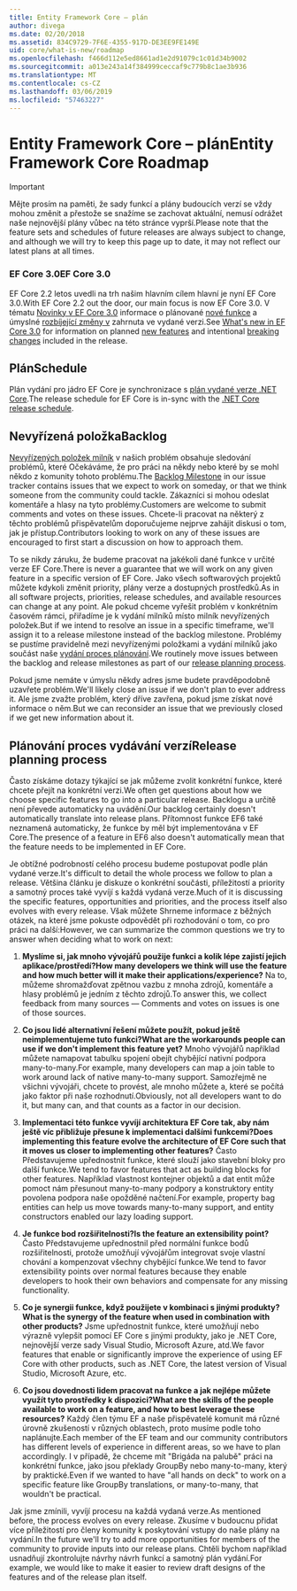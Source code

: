 ```yaml
---
title: Entity Framework Core – plán
author: divega
ms.date: 02/20/2018
ms.assetid: 834C9729-7F6E-4355-917D-DE3EE9FE149E
uid: core/what-is-new/roadmap
ms.openlocfilehash: f466d112e5ed8661ad1e2d91079c1c01d34b9002
ms.sourcegitcommit: a013e243a14f384999ceccaf9c779b8c1ae3b936
ms.translationtype: MT
ms.contentlocale: cs-CZ
ms.lasthandoff: 03/06/2019
ms.locfileid: "57463227"
---
```

# <a name="entity-framework-core-roadmap"></a><span data-ttu-id="3dc28-102">Entity Framework Core – plán</span><span class="sxs-lookup"><span data-stu-id="3dc28-102">Entity Framework Core Roadmap</span></span>

> [!IMPORTANT]
> <span data-ttu-id="3dc28-103">Mějte prosím na paměti, že sady funkcí a plány budoucích verzí se vždy mohou změnit a přestože se snažíme se zachovat aktuální, nemusí odrážet naše nejnovější plány vůbec na této stránce vyprší.</span><span class="sxs-lookup"><span data-stu-id="3dc28-103">Please note that the feature sets and schedules of future releases are always subject to change, and although we will try to keep this page up to date, it may not reflect our latest plans at all times.</span></span>

### <a name="ef-core-30"></a><span data-ttu-id="3dc28-104">EF Core 3.0</span><span class="sxs-lookup"><span data-stu-id="3dc28-104">EF Core 3.0</span></span>

<span data-ttu-id="3dc28-105">EF Core 2.2 letos uvedli na trh našim hlavním cílem hlavní je nyní EF Core 3.0.</span><span class="sxs-lookup"><span data-stu-id="3dc28-105">With EF Core 2.2 out the door, our main focus is now EF Core 3.0.</span></span>
<span data-ttu-id="3dc28-106">V tématu [Novinky v EF Core 3.0](xref:core/what-is-new/ef-core-3.0/index) informace o plánované [nové funkce](xref:core/what-is-new/ef-core-3.0/features) a úmyslné [rozbíjející změny v](xref:core/what-is-new/ef-core-3.0/breaking-changes) zahrnuta ve vydané verzi.</span><span class="sxs-lookup"><span data-stu-id="3dc28-106">See [What's new in EF Core 3.0](xref:core/what-is-new/ef-core-3.0/index) for information on planned [new features](xref:core/what-is-new/ef-core-3.0/features) and intentional [breaking changes](xref:core/what-is-new/ef-core-3.0/breaking-changes) included in the release.</span></span>

## <a name="schedule"></a><span data-ttu-id="3dc28-107">Plán</span><span class="sxs-lookup"><span data-stu-id="3dc28-107">Schedule</span></span>

<span data-ttu-id="3dc28-108">Plán vydání pro jádro EF Core je synchronizace s [plán vydané verze .NET Core](https://github.com/dotnet/core/blob/master/roadmap.md).</span><span class="sxs-lookup"><span data-stu-id="3dc28-108">The release schedule for EF Core is in-sync with the [.NET Core release schedule](https://github.com/dotnet/core/blob/master/roadmap.md).</span></span>

## <a name="backlog"></a><span data-ttu-id="3dc28-109">Nevyřízená položka</span><span class="sxs-lookup"><span data-stu-id="3dc28-109">Backlog</span></span>

<span data-ttu-id="3dc28-110">[Nevyřízených položek milník](https://github.com/aspnet/EntityFrameworkCore/issues?q=is%3Aopen+is%3Aissue+milestone%3ABacklog+sort%3Areactions-%2B1-desc) v našich problém obsahuje sledování problémů, které Očekáváme, že pro práci na někdy nebo které by se mohl někdo z komunity tohoto problému.</span><span class="sxs-lookup"><span data-stu-id="3dc28-110">The [Backlog Milestone](https://github.com/aspnet/EntityFrameworkCore/issues?q=is%3Aopen+is%3Aissue+milestone%3ABacklog+sort%3Areactions-%2B1-desc) in our issue tracker contains issues that we expect to work on someday, or that we think someone from the community could tackle.</span></span>
<span data-ttu-id="3dc28-111">Zákazníci si mohou odeslat komentáře a hlasy na tyto problémy.</span><span class="sxs-lookup"><span data-stu-id="3dc28-111">Customers are welcome to submit comments and votes on these issues.</span></span>
<span data-ttu-id="3dc28-112">Chcete-li pracovat na některý z těchto problémů přispěvatelům doporučujeme nejprve zahájit diskusi o tom, jak je přístup.</span><span class="sxs-lookup"><span data-stu-id="3dc28-112">Contributors looking to work on any of these issues are encouraged to first start a discussion on how to approach them.</span></span>

<span data-ttu-id="3dc28-113">To se nikdy záruku, že budeme pracovat na jakékoli dané funkce v určité verze EF Core.</span><span class="sxs-lookup"><span data-stu-id="3dc28-113">There is never a guarantee that we will work on any given feature in a specific version of EF Core.</span></span>
<span data-ttu-id="3dc28-114">Jako všech softwarových projektů můžete kdykoli změnit priority, plány verze a dostupných prostředků.</span><span class="sxs-lookup"><span data-stu-id="3dc28-114">As in all software projects, priorities, release schedules, and available resources can change at any point.</span></span>
<span data-ttu-id="3dc28-115">Ale pokud chceme vyřešit problém v konkrétním časovém rámci, přiřadíme je k vydání milníků místo milník nevyřízených položek.</span><span class="sxs-lookup"><span data-stu-id="3dc28-115">But if we intend to resolve an issue in a specific timeframe, we'll assign it to a release milestone instead of the backlog milestone.</span></span>
<span data-ttu-id="3dc28-116">Problémy se pustíme pravidelně mezi nevyřízenými položkami a vydání milníků jako součást naše [vydání proces plánování](#release-planning-process).</span><span class="sxs-lookup"><span data-stu-id="3dc28-116">We routinely move issues between the backlog and release milestones as part of our [release planning process](#release-planning-process).</span></span>

<span data-ttu-id="3dc28-117">Pokud jsme nemáte v úmyslu někdy adres jsme budete pravděpodobně uzavřete problém.</span><span class="sxs-lookup"><span data-stu-id="3dc28-117">We'll likely close an issue if we don't plan to ever address it.</span></span>
<span data-ttu-id="3dc28-118">Ale jsme zvažte problém, který dříve zavřena, pokud jsme získat nové informace o něm.</span><span class="sxs-lookup"><span data-stu-id="3dc28-118">But we can reconsider an issue that we previously closed if we get new information about it.</span></span>

## <a name="release-planning-process"></a><span data-ttu-id="3dc28-119">Plánování proces vydávání verzí</span><span class="sxs-lookup"><span data-stu-id="3dc28-119">Release planning process</span></span>

<span data-ttu-id="3dc28-120">Často získáme dotazy týkající se jak můžeme zvolit konkrétní funkce, které chcete přejít na konkrétní verzi.</span><span class="sxs-lookup"><span data-stu-id="3dc28-120">We often get questions about how we choose specific features to go into a particular release.</span></span>
<span data-ttu-id="3dc28-121">Backlogu a určitě není převede automaticky na uvádění.</span><span class="sxs-lookup"><span data-stu-id="3dc28-121">Our backlog certainly doesn't automatically translate into release plans.</span></span>
<span data-ttu-id="3dc28-122">Přítomnost funkce EF6 také neznamená automaticky, že funkce by měl být implementována v EF Core.</span><span class="sxs-lookup"><span data-stu-id="3dc28-122">The presence of a feature in EF6 also doesn't automatically mean that the feature needs to be implemented in EF Core.</span></span>

<span data-ttu-id="3dc28-123">Je obtížné podrobností celého procesu budeme postupovat podle plán vydané verze.</span><span class="sxs-lookup"><span data-stu-id="3dc28-123">It's difficult to detail the whole process we follow to plan a release.</span></span>
<span data-ttu-id="3dc28-124">Většina článku je diskuze o konkrétní součásti, příležitostí a priority a samotný proces také vyvíjí s každá vydaná verze.</span><span class="sxs-lookup"><span data-stu-id="3dc28-124">Much of it is discussing the specific features, opportunities and priorities, and the process itself also evolves with every release.</span></span>
<span data-ttu-id="3dc28-125">Však můžete Shrneme informace z běžných otázek, na které jsme pokuste odpovědět při rozhodování o tom, co pro práci na další:</span><span class="sxs-lookup"><span data-stu-id="3dc28-125">However, we can summarize the common questions we try to answer when deciding what to work on next:</span></span>

1. <span data-ttu-id="3dc28-126">**Myslíme si, jak mnoho vývojářů použije funkci a kolik lépe zajistí jejich aplikace/prostředí?**</span><span class="sxs-lookup"><span data-stu-id="3dc28-126">**How many developers we think will use the feature and how much better will it make their applications/experience?**</span></span> <span data-ttu-id="3dc28-127">Na to, můžeme shromažďovat zpětnou vazbu z mnoha zdrojů, komentáře a hlasy problémů je jedním z těchto zdrojů.</span><span class="sxs-lookup"><span data-stu-id="3dc28-127">To answer this, we collect feedback from many sources — Comments and votes on issues is one of those sources.</span></span>

2. <span data-ttu-id="3dc28-128">**Co jsou lidé alternativní řešení můžete použít, pokud ještě neimplementujeme tuto funkci?**</span><span class="sxs-lookup"><span data-stu-id="3dc28-128">**What are the workarounds people can use if we don't implement this feature yet?**</span></span> <span data-ttu-id="3dc28-129">Mnoho vývojářů například můžete namapovat tabulku spojení obejít chybějící nativní podpora many-to-many.</span><span class="sxs-lookup"><span data-stu-id="3dc28-129">For example, many developers can map a join table to work around lack of native many-to-many support.</span></span> <span data-ttu-id="3dc28-130">Samozřejmě ne všichni vývojáři, chcete to provést, ale mnoho můžete a, které se počítá jako faktor při naše rozhodnutí.</span><span class="sxs-lookup"><span data-stu-id="3dc28-130">Obviously, not all developers want to do it, but many can, and that counts as a factor in our decision.</span></span>

3. <span data-ttu-id="3dc28-131">**Implementaci této funkce vyvíjí architektura EF Core tak, aby nám ještě víc přibližuje přesune k implementaci dalšími funkcemi?**</span><span class="sxs-lookup"><span data-stu-id="3dc28-131">**Does implementing this feature evolve the architecture of EF Core such that it moves us closer to implementing other features?**</span></span> <span data-ttu-id="3dc28-132">Často Představujeme upřednostnit funkce, které slouží jako stavební bloky pro další funkce.</span><span class="sxs-lookup"><span data-stu-id="3dc28-132">We tend to favor features that act as building blocks for other features.</span></span> <span data-ttu-id="3dc28-133">Například vlastnost kontejner objektů a dat entit může pomoct nám přesunout many-to-many podpory a konstruktory entity povolena podpora naše opožděné načtení.</span><span class="sxs-lookup"><span data-stu-id="3dc28-133">For example, property bag entities can help us move towards many-to-many support, and entity constructors enabled our lazy loading support.</span></span>

4. <span data-ttu-id="3dc28-134">**Je funkce bod rozšiřitelnosti?**</span><span class="sxs-lookup"><span data-stu-id="3dc28-134">**Is the feature an extensibility point?**</span></span> <span data-ttu-id="3dc28-135">Často Představujeme upřednostnil před normální funkce bodů rozšiřitelnosti, protože umožňují vývojářům integrovat svoje vlastní chování a kompenzovat všechny chybějící funkce.</span><span class="sxs-lookup"><span data-stu-id="3dc28-135">We tend to favor extensibility points over normal features because they enable developers to hook their own behaviors and compensate for any missing functionality.</span></span>

5. <span data-ttu-id="3dc28-136">**Co je synergii funkce, když použijete v kombinaci s jinými produkty?**</span><span class="sxs-lookup"><span data-stu-id="3dc28-136">**What is the synergy of the feature when used in combination with other products?**</span></span> <span data-ttu-id="3dc28-137">Jsme upřednostnit funkce, které umožňují nebo výrazně vylepšit pomocí EF Core s jinými produkty, jako je .NET Core, nejnovější verze sady Visual Studio, Microsoft Azure, atd.</span><span class="sxs-lookup"><span data-stu-id="3dc28-137">We favor features that enable or significantly improve the experience of using EF Core with other products, such as .NET Core, the latest version of Visual Studio, Microsoft Azure, etc.</span></span>

6. <span data-ttu-id="3dc28-138">**Co jsou dovednosti lidem pracovat na funkce a jak nejlépe můžete využít tyto prostředky k dispozici?**</span><span class="sxs-lookup"><span data-stu-id="3dc28-138">**What are the skills of the people available to work on a feature, and how to best leverage these resources?**</span></span> <span data-ttu-id="3dc28-139">Každý člen týmu EF a naše přispěvatelé komunit má různé úrovně zkušeností v různých oblastech, proto musíme podle toho naplánujte.</span><span class="sxs-lookup"><span data-stu-id="3dc28-139">Each member of the EF team and our community contributors has different levels of experience in different areas, so we have to plan accordingly.</span></span> <span data-ttu-id="3dc28-140">I v případě, že chceme mít "Brigáda na palubě" práci na konkrétní funkce, jako jsou překlady GroupBy nebo many-to-many, který by praktické.</span><span class="sxs-lookup"><span data-stu-id="3dc28-140">Even if we wanted to have "all hands on deck" to work on a specific feature like GroupBy translations, or many-to-many, that wouldn't be practical.</span></span>

<span data-ttu-id="3dc28-141">Jak jsme zmínili, vyvíjí procesu na každá vydaná verze.</span><span class="sxs-lookup"><span data-stu-id="3dc28-141">As mentioned before, the process evolves on every release.</span></span>
<span data-ttu-id="3dc28-142">Zkusíme v budoucnu přidat více příležitostí pro členy komunity k poskytování vstupy do naše plány na vydání.</span><span class="sxs-lookup"><span data-stu-id="3dc28-142">In the future we'll try to add more opportunities for members of the community to provide inputs into our release plans.</span></span>
<span data-ttu-id="3dc28-143">Chtěli bychom například usnadňují zkontrolujte návrhy návrh funkcí a samotný plán vydání.</span><span class="sxs-lookup"><span data-stu-id="3dc28-143">For example, we would like to make it easier to review draft designs of the features and of the release plan itself.</span></span>
